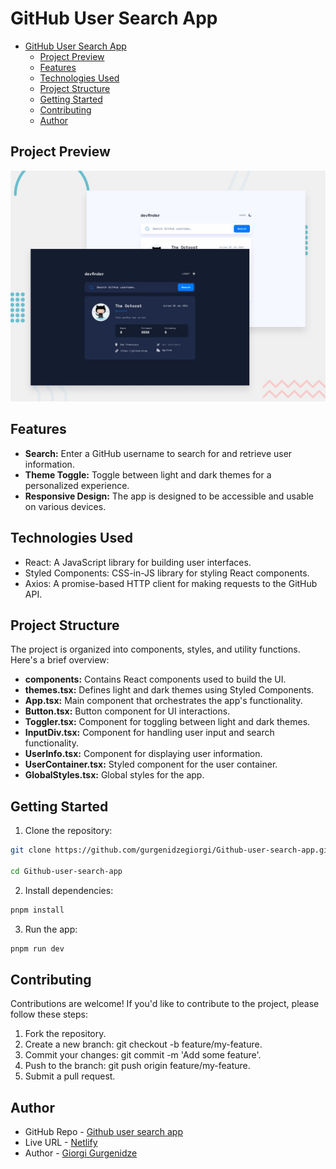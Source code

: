 # GitHub User Search App

- [GitHub User Search App](#github-user-search-app)
  - [Project Preview](#Project-Preview)
  - [Features](#features)
  - [Technologies Used](#technologies-used)
  - [Project Structure](#project-structure)
  - [Getting Started](#getting-started)
  - [Contributing](#contributing)
  - [Author](#author)

## Project Preview

![App Screenshot](./src/assets/images/preview.jpg "Screenshot")

## Features

- **Search:** Enter a GitHub username to search for and retrieve user information.
- **Theme Toggle:** Toggle between light and dark themes for a personalized experience.
- **Responsive Design:** The app is designed to be accessible and usable on various devices.

## Technologies Used

- React: A JavaScript library for building user interfaces.
- Styled Components: CSS-in-JS library for styling React components.
- Axios: A promise-based HTTP client for making requests to the GitHub API.

## Project Structure

The project is organized into components, styles, and utility functions. Here's a brief overview:

- **components:** Contains React components used to build the UI.
- **themes.tsx:** Defines light and dark themes using Styled Components.
- **App.tsx:** Main component that orchestrates the app's functionality.
- **Button.tsx:** Button component for UI interactions.
- **Toggler.tsx:** Component for toggling between light and dark themes.
- **InputDiv.tsx:** Component for handling user input and search functionality.
- **UserInfo.tsx:** Component for displaying user information.
- **UserContainer.tsx:** Styled component for the user container.
- **GlobalStyles.tsx:** Global styles for the app.

## Getting Started

1. Clone the repository:

```bash
git clone https://github.com/gurgenidzegiorgi/Github-user-search-app.git

cd Github-user-search-app
```

2. Install dependencies:

```bash
pnpm install
```

3. Run the app:

```bash
pnpm run dev
```

## Contributing

Contributions are welcome! If you'd like to contribute to the project, please follow these steps:

1. Fork the repository.
2. Create a new branch: git checkout -b feature/my-feature.
3. Commit your changes: git commit -m 'Add some feature'.
4. Push to the branch: git push origin feature/my-feature.
5. Submit a pull request.

## Author

- GitHub Repo - [Github user search app](https://github.com/gurgenidzegiorgi/Github-user-search-app)
- Live URL - [Netlify](github-user-search-app-g-gurgenidze.netlify.app)
- Author - [Giorgi Gurgenidze](https://www.linkedin.com/in/george-gurgenidze-5801501a0/)
